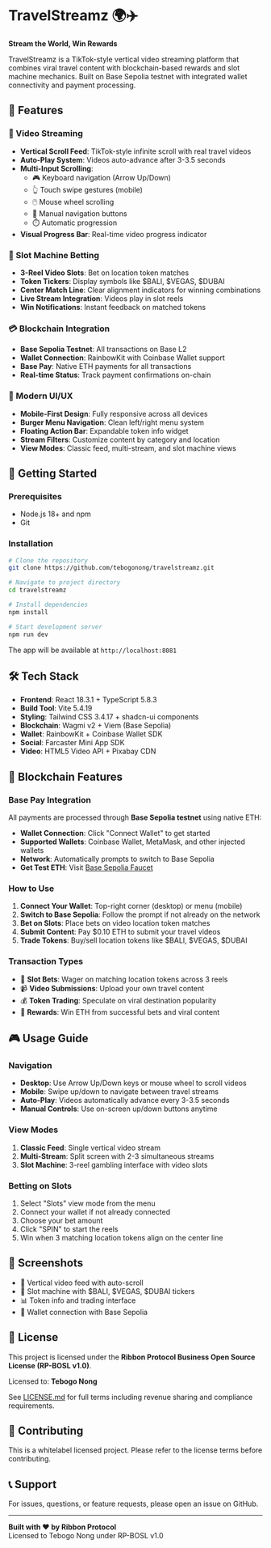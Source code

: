 # TravelStreamz 🌍✈️

**Stream the World, Win Rewards**

TravelStreamz is a TikTok-style vertical video streaming platform that combines viral travel content with blockchain-based rewards and slot machine mechanics. Built on Base Sepolia testnet with integrated wallet connectivity and payment processing.

## 🎯 Features

### 🎥 Video Streaming
- **Vertical Scroll Feed**: TikTok-style infinite scroll with real travel videos
- **Auto-Play System**: Videos auto-advance after 3-3.5 seconds
- **Multi-Input Scrolling**:
  - 🎮 Keyboard navigation (Arrow Up/Down)
  - 👆 Touch swipe gestures (mobile)
  - 🖱️ Mouse wheel scrolling
  - 🔘 Manual navigation buttons
  - ⏱️ Automatic progression
- **Visual Progress Bar**: Real-time video progress indicator

### 🎰 Slot Machine Betting
- **3-Reel Video Slots**: Bet on location token matches
- **Token Tickers**: Display symbols like $BALI, $VEGAS, $DUBAI
- **Center Match Line**: Clear alignment indicators for winning combinations
- **Live Stream Integration**: Videos play in slot reels
- **Win Notifications**: Instant feedback on matched tokens

### 💳 Blockchain Integration
- **Base Sepolia Testnet**: All transactions on Base L2
- **Wallet Connection**: RainbowKit with Coinbase Wallet support
- **Base Pay**: Native ETH payments for all transactions
- **Real-time Status**: Track payment confirmations on-chain

### 🎨 Modern UI/UX
- **Mobile-First Design**: Fully responsive across all devices
- **Burger Menu Navigation**: Clean left/right menu system
- **Floating Action Bar**: Expandable token info widget
- **Stream Filters**: Customize content by category and location
- **View Modes**: Classic feed, multi-stream, and slot machine views

## 🚀 Getting Started

### Prerequisites
- Node.js 18+ and npm
- Git

### Installation

```sh
# Clone the repository
git clone https://github.com/tebogonong/travelstreamz.git

# Navigate to project directory
cd travelstreamz

# Install dependencies
npm install

# Start development server
npm run dev
```

The app will be available at `http://localhost:8081`

## 🛠️ Tech Stack

- **Frontend**: React 18.3.1 + TypeScript 5.8.3
- **Build Tool**: Vite 5.4.19
- **Styling**: Tailwind CSS 3.4.17 + shadcn-ui components
- **Blockchain**: Wagmi v2 + Viem (Base Sepolia)
- **Wallet**: RainbowKit + Coinbase Wallet SDK
- **Social**: Farcaster Mini App SDK
- **Video**: HTML5 Video API + Pixabay CDN

## 💎 Blockchain Features

### Base Pay Integration
All payments are processed through **Base Sepolia testnet** using native ETH:

- **Wallet Connection**: Click "Connect Wallet" to get started
- **Supported Wallets**: Coinbase Wallet, MetaMask, and other injected wallets
- **Network**: Automatically prompts to switch to Base Sepolia
- **Get Test ETH**: Visit [Base Sepolia Faucet](https://www.coinbase.com/faucets/base-ethereum-sepolia-faucet)

### How to Use
1. **Connect Your Wallet**: Top-right corner (desktop) or menu (mobile)
2. **Switch to Base Sepolia**: Follow the prompt if not already on the network
3. **Bet on Slots**: Place bets on video location token matches
4. **Submit Content**: Pay $0.10 ETH to submit your travel videos
5. **Trade Tokens**: Buy/sell location tokens like $BALI, $VEGAS, $DUBAI

### Transaction Types
- 🎰 **Slot Bets**: Wager on matching location tokens across 3 reels
- 📹 **Video Submissions**: Upload your own travel content
- 💰 **Token Trading**: Speculate on viral destination popularity
- 🎁 **Rewards**: Win ETH from successful bets and viral content

## 🎮 Usage Guide

### Navigation
- **Desktop**: Use Arrow Up/Down keys or mouse wheel to scroll videos
- **Mobile**: Swipe up/down to navigate between travel streams
- **Auto-Play**: Videos automatically advance every 3-3.5 seconds
- **Manual Controls**: Use on-screen up/down buttons anytime

### View Modes
1. **Classic Feed**: Single vertical video stream
2. **Multi-Stream**: Split screen with 2-3 simultaneous streams
3. **Slot Machine**: 3-reel gambling interface with video slots

### Betting on Slots
1. Select "Slots" view mode from the menu
2. Connect your wallet if not already connected
3. Choose your bet amount
4. Click "SPIN" to start the reels
5. Win when 3 matching location tokens align on the center line

## 📱 Screenshots

- 🎥 Vertical video feed with auto-scroll
- 🎰 Slot machine with $BALI, $VEGAS, $DUBAI tickers
- 📊 Token info and trading interface
- 🔗 Wallet connection with Base Sepolia

## 📄 License

This project is licensed under the **Ribbon Protocol Business Open Source License (RP-BOSL v1.0)**.

Licensed to: **Tebogo Nong**

See [LICENSE.md](./LICENSE.md) for full terms including revenue sharing and compliance requirements.

## 🤝 Contributing

This is a whitelabel licensed project. Please refer to the license terms before contributing.

## 📞 Support

For issues, questions, or feature requests, please open an issue on GitHub.

---

**Built with ❤️ by Ribbon Protocol**  
Licensed to Tebogo Nong under RP-BOSL v1.0
